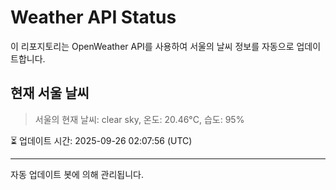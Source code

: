 
# Weather API Status

이 리포지토리는 OpenWeather API를 사용하여 서울의 날씨 정보를 자동으로 업데이트합니다.

## 현재 서울 날씨
> 서울의 현재 날씨: clear sky, 온도: 20.46°C, 습도: 95%

⏳ 업데이트 시간: 2025-09-26 02:07:56 (UTC)

---
자동 업데이트 봇에 의해 관리됩니다.
